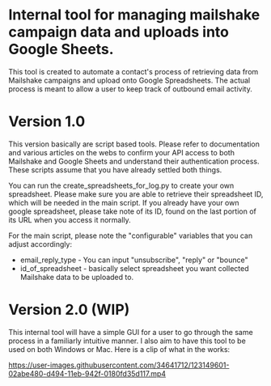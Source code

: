# Internal tool for managing mailshake campaign data and uploads into Google Sheets.
This tool is created to automate a contact's process of retrieving data from Mailshake campaigns and upload onto Google Spreadsheets.  The actual process is meant to allow a user to keep track of outbound email activity.

# Version 1.0
This version basically are script based tools.  Please refer to documentation and various articles on the webs to confirm your API access to both Mailshake and Google Sheets and understand their authentication process.  These scripts assume that you have already settled both things.

You can run the create_spreadsheets_for_log.py to create your own spreadsheet.  Please make sure you are able to retrieve their spreadsheet ID, which will be needed in the main script.  If you already have your own google spreadsheet, please take note of its ID, found on the last portion of its URL when you access it normally.

For the main script, please note the "configurable" variables that you can adjust accordingly:
- email_reply_type - You can input "unsubscribe", "reply" or "bounce"
- id_of_spreadsheet - basically select spreadsheet you want collected Mailshake data to be uploaded to.

# Version 2.0 (WIP)
This internal tool will have a simple GUI for a user to go through the same process in a familiarly intuitive manner.  I also aim to have this tool to be used on both Windows or Mac.
Here is a clip of what in the works:


https://user-images.githubusercontent.com/34641712/123149601-02abe480-d494-11eb-942f-0180fd35d117.mp4

